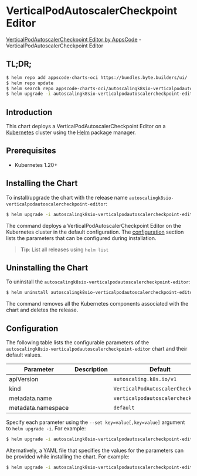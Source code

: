 # VerticalPodAutoscalerCheckpoint Editor

[VerticalPodAutoscalerCheckpoint Editor by AppsCode](https://byte.builders) - VerticalPodAutoscalerCheckpoint Editor

## TL;DR;

```bash
$ helm repo add appscode-charts-oci https://bundles.byte.builders/ui/
$ helm repo update
$ helm search repo appscode-charts-oci/autoscalingk8sio-verticalpodautoscalercheckpoint-editor --version=v0.4.19
$ helm upgrade -i autoscalingk8sio-verticalpodautoscalercheckpoint-editor appscode-charts-oci/autoscalingk8sio-verticalpodautoscalercheckpoint-editor -n default --create-namespace --version=v0.4.19
```

## Introduction

This chart deploys a VerticalPodAutoscalerCheckpoint Editor on a [Kubernetes](http://kubernetes.io) cluster using the [Helm](https://helm.sh) package manager.

## Prerequisites

- Kubernetes 1.20+

## Installing the Chart

To install/upgrade the chart with the release name `autoscalingk8sio-verticalpodautoscalercheckpoint-editor`:

```bash
$ helm upgrade -i autoscalingk8sio-verticalpodautoscalercheckpoint-editor appscode-charts-oci/autoscalingk8sio-verticalpodautoscalercheckpoint-editor -n default --create-namespace --version=v0.4.19
```

The command deploys a VerticalPodAutoscalerCheckpoint Editor on the Kubernetes cluster in the default configuration. The [configuration](#configuration) section lists the parameters that can be configured during installation.

> **Tip**: List all releases using `helm list`

## Uninstalling the Chart

To uninstall the `autoscalingk8sio-verticalpodautoscalercheckpoint-editor`:

```bash
$ helm uninstall autoscalingk8sio-verticalpodautoscalercheckpoint-editor -n default
```

The command removes all the Kubernetes components associated with the chart and deletes the release.

## Configuration

The following table lists the configurable parameters of the `autoscalingk8sio-verticalpodautoscalercheckpoint-editor` chart and their default values.

|     Parameter      | Description |                   Default                    |
|--------------------|-------------|----------------------------------------------|
| apiVersion         |             | <code>autoscaling.k8s.io/v1</code>           |
| kind               |             | <code>VerticalPodAutoscalerCheckpoint</code> |
| metadata.name      |             | <code>verticalpodautoscalercheckpoint</code> |
| metadata.namespace |             | <code>default</code>                         |


Specify each parameter using the `--set key=value[,key=value]` argument to `helm upgrade -i`. For example:

```bash
$ helm upgrade -i autoscalingk8sio-verticalpodautoscalercheckpoint-editor appscode-charts-oci/autoscalingk8sio-verticalpodautoscalercheckpoint-editor -n default --create-namespace --version=v0.4.19 --set apiVersion=autoscaling.k8s.io/v1
```

Alternatively, a YAML file that specifies the values for the parameters can be provided while
installing the chart. For example:

```bash
$ helm upgrade -i autoscalingk8sio-verticalpodautoscalercheckpoint-editor appscode-charts-oci/autoscalingk8sio-verticalpodautoscalercheckpoint-editor -n default --create-namespace --version=v0.4.19 --values values.yaml
```
